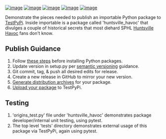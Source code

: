 [![image](https://img.shields.io/github/license/dksmiffs/importable.svg)](https://github.com/dksmiffs/importable)
[![image](https://img.shields.io/github/release/dksmiffs/importable.svg)](https://github.com/dksmiffs/importable/releases)
[![image](https://img.shields.io/travis/dksmiffs/importable.svg)](https://travis-ci.org/dksmiffs/importable)
[![image](https://img.shields.io/codecov/c/github/dksmiffs/importable.svg)](https://codecov.io/gh/dksmiffs/importable)
[![image](https://img.shields.io/codacy/grade/d02f4f80df0445738821c692f4bbe16f.svg)](https://app.codacy.com/project/dksmiffs/importable/dashboard)

Demonstrate the pieces needed to publish an importable Python package to [TestPyPi][1].  Inside importable is a package called 'huntsville\_havoc' that divulges a couple of historical secrets that most diehard SPHL [Huntsville Havoc][6] fans don't know.

## Publish Guidance
1.  Follow [these steps][2] before installing Python packages.
2.  Update version in setup.py per [semantic versioning][3] guidance.
3.  Git commit, tag, & push all desired edits for release.
4.  Create a new release in GitHub to mirror your new version.
5.  [Generate distribution archives][4] for your package.
6.  [Upload your package][5] to TestPyPi.

## Testing
1.  'origins\_test.py' file under 'huntsville\_havoc' demonstrates package developer/internal unit testing, using pytest.
2.  The top level 'tests' directory demonstrates external usage of this package via TestPyPi, again using pytest.

[1]: https://test.pypi.org/
[2]: https://packaging.python.org/tutorials/installing-packages/#requirements-for-installing-packages
[3]: https://semver.org/
[4]: https://packaging.python.org/tutorials/packaging-projects/#generating-distribution-archives
[5]: https://packaging.python.org/tutorials/packaging-projects/#uploading-the-distribution-archives
[6]: http://huntsvillehavoc.com
